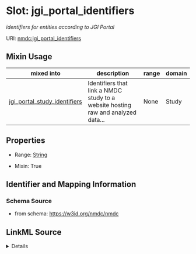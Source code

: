 # Slot: jgi_portal_identifiers


_identifiers for entities according to JGI Portal_



URI: [nmdc:jgi_portal_identifiers](https://w3id.org/nmdc/jgi_portal_identifiers)



<!-- no inheritance hierarchy -->






## Mixin Usage

| mixed into | description | range | domain |
| --- | --- | --- | --- |
| [jgi_portal_study_identifiers](jgi_portal_study_identifiers.md) | Identifiers that link a NMDC study to a website hosting raw and analyzed data... | None | Study |



## Properties

* Range: [String](String.md)

* Mixin: True





## Identifier and Mapping Information







### Schema Source


* from schema: https://w3id.org/nmdc/nmdc




## LinkML Source

<details>
```yaml
name: jgi_portal_identifiers
description: identifiers for entities according to JGI Portal
from_schema: https://w3id.org/nmdc/nmdc
rank: 1000
mixin: true
alias: jgi_portal_identifiers
range: string

```
</details>
